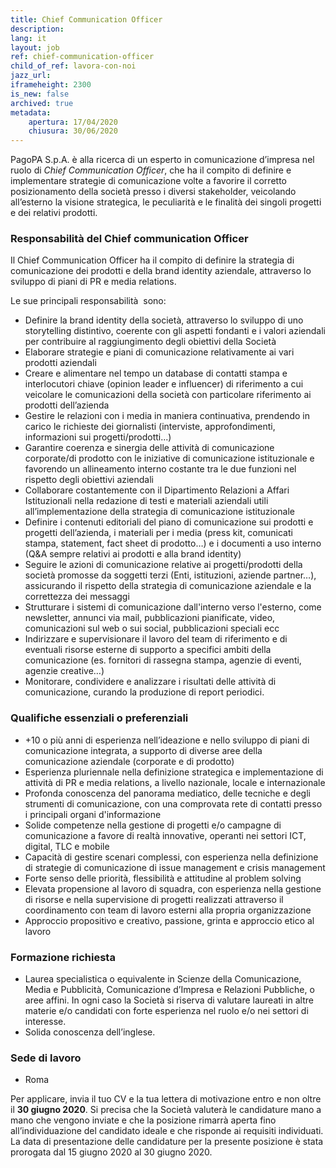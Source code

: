 ```yaml
---
title: Chief Communication Officer
description:
lang: it
layout: job
ref: chief-communication-officer
child_of_ref: lavora-con-noi
jazz_url: 
iframeheight: 2300
is_new: false
archived: true
metadata:
    apertura: 17/04/2020
    chiusura: 30/06/2020
---
```


PagoPA S.p.A. è alla ricerca di un esperto in comunicazione d’impresa nel ruolo di _Chief Communication Officer_, che ha il compito di definire e implementare strategie di comunicazione volte a favorire il corretto posizionamento della società presso i diversi stakeholder, veicolando all’esterno la visione strategica, le peculiarità e le finalità dei singoli progetti e dei relativi prodotti. 



### Responsabilità del Chief communication Officer

Il Chief Communication Officer ha il compito di definire la strategia di comunicazione dei prodotti e della brand identity aziendale, attraverso lo sviluppo di piani di PR e media relations.

Le sue principali responsabilità  sono:
* Definire la brand identity della società, attraverso lo sviluppo di uno storytelling distintivo, coerente con gli aspetti fondanti e i valori aziendali per contribuire al raggiungimento degli obiettivi della Società
* Elaborare strategie e piani di comunicazione relativamente ai vari prodotti aziendali
* Creare e alimentare nel tempo un database di contatti stampa e interlocutori chiave (opinion leader e influencer) di riferimento a cui veicolare le comunicazioni della società con particolare riferimento ai prodotti dell’azienda
* Gestire le relazioni con i media in maniera continuativa, prendendo in carico le richieste dei giornalisti (interviste, approfondimenti, informazioni sui progetti/prodotti...) 
* Garantire coerenza e sinergia delle attività di comunicazione corporate/di prodotto con le iniziative di comunicazione istituzionale e favorendo un allineamento interno costante tra le due funzioni nel rispetto degli obiettivi aziendali 
* Collaborare costantemente con il Dipartimento Relazioni a Affari Istituzionali nella redazione di testi e materiali aziendali utili all’implementazione della strategia di comunicazione istituzionale
* Definire i contenuti editoriali del piano di comunicazione sui prodotti e progetti dell’azienda, i materiali per i media (press kit, comunicati stampa, statement, fact sheet di prodotto…) e i documenti a uso interno (Q&A sempre relativi ai prodotti e alla brand identity)
* Seguire le azioni di comunicazione relative ai progetti/prodotti della società promosse da soggetti terzi (Enti, istituzioni, aziende partner…), assicurando il rispetto della strategia di comunicazione aziendale e la correttezza dei messaggi
* Strutturare i sistemi di comunicazione dall'interno verso l'esterno, come newsletter, annunci via mail, pubblicazioni pianificate, video, comunicazioni sul web o sui social, pubblicazioni speciali ecc
* Indirizzare e supervisionare il lavoro del team di riferimento e di eventuali risorse esterne di supporto a specifici ambiti della comunicazione (es. fornitori di rassegna stampa, agenzie di eventi, agenzie creative…) 
* Monitorare, condividere e analizzare i risultati delle attività di comunicazione, curando la produzione di report periodici. 


### Qualifiche essenziali o preferenziali

* +10 o più anni di esperienza nell’ideazione e nello sviluppo di piani di comunicazione integrata, a supporto di diverse aree della comunicazione aziendale (corporate e di prodotto) 
* Esperienza pluriennale nella definizione strategica e implementazione di attività di PR e media relations, a livello nazionale, locale e internazionale 
* Profonda conoscenza del panorama mediatico, delle tecniche e degli strumenti di comunicazione, con una comprovata rete di contatti presso i principali organi d'informazione 
* Solide competenze nella gestione di progetti e/o campagne di comunicazione a favore di realtà innovative, operanti nei settori ICT, digital, TLC e mobile  
* Capacità di gestire scenari complessi, con esperienza nella definizione di strategie di comunicazione di issue management e crisis management
* Forte senso delle priorità, flessibilità e attitudine al problem solving 
* Elevata propensione al lavoro di squadra, con esperienza nella gestione di risorse e nella supervisione di progetti realizzati attraverso il coordinamento con team di lavoro esterni alla propria organizzazione
* Approccio propositivo e creativo, passione, grinta e approccio etico al lavoro


### Formazione richiesta

* Laurea specialistica o equivalente in Scienze della Comunicazione, Media e Pubblicità, Comunicazione d’Impresa e Relazioni Pubbliche, o aree affini. In ogni caso la Società si riserva di valutare laureati in altre materie e/o candidati con forte esperienza nel ruolo e/o nei settori di interesse.  
* Solida conoscenza dell’inglese.


### Sede di lavoro

* Roma

Per applicare, invia il tuo CV e la tua lettera di motivazione entro e non oltre il **30  giugno 2020**. Si precisa che la Società valuterà le candidature mano a mano che vengono inviate e che la posizione rimarrà aperta fino all’individuazione del candidato ideale e che risponde ai requisiti individuati.
La data di presentazione delle candidature per la presente posizione è stata prorogata dal 15 giugno 2020 al 30 giugno 2020.


